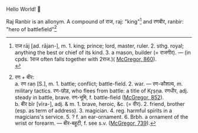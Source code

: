 Hello World! :wave:

Raj Ranbir is an allonym. A compound of राज, raj: "king"[^1] and रणबीर, ranbir: "hero of battlefield"[^2]
   
[^1]: राज rāj [ad. rājan-], m. 1. king; prince; lord, master, ruler. 2. sthg. royal; anything the best or chief of its kind. 3. a mason, builder (= राजगीर). — (in cpds. 1राज often falls together with 2राज.)( [McGregor, 860](https://dsal.uchicago.edu/cgi-bin/app/mcgregor_query.py?page=860)).<br>
[^2]: रण + बीर:<br>
a. रण raṇ [S.], m. 1. battle; conflict; battle-field. 2. war. — रण-कौशल्य, m. military tactics. रण-छोड़, who flees from battle: a title of Kr̥ṣṇa. रणधीर, adj. steady in battle, brave. रण-भूमि, f. battle-field ([McGregor, 852](https://dsal.uchicago.edu/cgi-bin/app/mcgregor_query.py?page=852)).<br>
b. बीर bīr [vīra-], adj. & m. 1. brave, heroic, &c. (= वीर). 2. friend, brother (esp. as term of address). 3. magician. 4. reg. harmful spirits in a magicians's service. 5. ? f. an ear-ornament. 6. Brbh. a ornament of the wrist or forearm. — बीर-बहूटी, f. see s.v. ([McGregor, 739](https://dsal.uchicago.edu/cgi-bin/app/mcgregor_query.py?page=739)).
